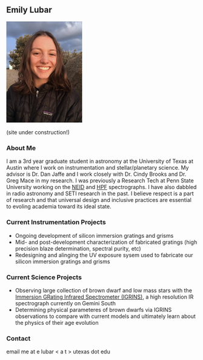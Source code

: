 ## Emily Lubar


<img src="/KittpeakPhoto.jpg" width = 200>
<!-- ![](KittpeakPhoto.jpg) -->

(site under construction!)

### About Me

I am a 3rd year graduate student in astronomy at the University of Texas at Austin where I work on instrumentation and stellar/planetary science. My advisor is Dr. Dan Jaffe and I work closely with Dr. Cindy Brooks and Dr. Greg Mace in my research. I was previously a Research Tech at Penn State University working on the [NEID](https://neid.psu.edu/) and [HPF](https://hpf.psu.edu/what-is-hpf/) spectrographs. I have also dabbled in radio astronomy and SETI research in the past. I believe respect is a part of research and that universal design and inclusive practices are essential to evoling academia toward its ideal state.

### Current Instrumentation Projects
- Ongoing development of silicon immersion gratings and grisms
- Mid- and post-development characterization of fabricated gratings (high precision blaze determination, spectral purity, etc)
- Redesigning and alinging the UV exposure sysem used to fabricate our silicon immersion gratings and grisms

### Current Science Projects
- Observing large collection of brown dwarf and low mass stars with the [Immersion GRating Infrared Spectrometer (IGRINS)](https://www.as.utexas.edu/astronomy/research/people/jaffe/igrins.html), a high resolution IR spectrograph currently on Gemini South
- Determining physical parameteres of brown dwarfs via IGRINS observations to compare with current models and ultimately learn about the physics of their age evolution

### Contact

email me at e lubar < a t > utexas dot edu

<!-- ### Past Research and Work
- -  -->

<!-- [Link](url) and ![Image](src) -->

<!-- 
For more details see [GitHub Flavored Markdown](https://guides.github.com/features/mastering-markdown/). -->

<!-- ### Jekyll Themes

Your Pages site will use the layout and styles from the Jekyll theme you have selected in your [repository settings](https://github.com/elubar/elubar.github.io/settings/pages). The name of this theme is saved in the Jekyll `_config.yml` configuration file.

### Support or Contact

Having trouble with Pages? Check out our [documentation](https://docs.github.com/categories/github-pages-basics/) or [contact support](https://support.github.com/contact) and we’ll help you sort it out.
 -->
